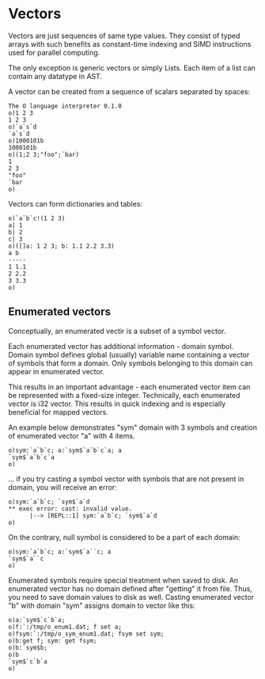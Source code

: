 # Vectors

Vectors are just sequences of same type values. They consist of typed arrays with such benefits as constant-time indexing and SIMD instructions used for parallel computing.

The only exception is generic vectors or simply Lists. Each item of a list can contain any datatype in AST.

A vector can be created from a sequence of scalars separated by spaces:

```o
The O language interpreter 0.1.0
o)1 2 3
1 2 3
o)`a`s`d
`a`s`d
o)1000101b
1000101b
o)(1;2 3;"foo";`bar)
1
2 3
"foo"
`bar
o)
```

Vectors can form dictionaries and tables:

```o
o)`a`b`c!(1 2 3)
a| 1
b| 2
c| 3
o)([]a: 1 2 3; b: 1.1 2.2 3.3)
a b
-----
1 1.1
2 2.2
3 3.3
o)
```

## Enumerated vectors

Conceptually, an enumerated vectir is a subset of a symbol vector.

Each enumerated vector has additional information - domain symbol. Domain symbol defines global (usually) variable name containing a vector of symbols that form a domain. Only symbols belonging to this domain can appear in enumerated vector.

This results in an important advantage - each enumerated vector item can be represented with a fixed-size integer. Technically, each enumerated vector is i32 vector. This results in quick indexing and is especially beneficial for mapped vectors.

An example below demonstrates "sym" domain with 3 symbols and creation of enumerated vector "a" with 4 items.

```o
o)sym:`a`b`c; a:`sym$`a`b`c`a; a
`sym$`a`b`c`a
o)
```

... if you try casting a symbol vector with symbols that are not present in domain, you will receive an error:

```o
o)sym:`a`b`c; `sym$`a`d
** exec error: cast: invalid value.
      |--> [REPL::1] sym:`a`b`c; `sym$`a`d
o)
```

On the contrary, null symbol is considered to be a part of each domain:

```o
o)sym:`a`b`c; a:`sym$`a``c; a
`sym$`a``c
o)
```

Enumerated symbols require special treatment when saved to disk. An enumerated vector has no domain defined after "getting" it from file. Thus, you need to save domain values to disk as well. Casting enumerated vector "b" with domain "sym" assigns domain to vector like this:

```o
o)a:`sym$`c`b`a;
o)f:`:/tmp/o_enum1.dat; f set a;
o)fsym:`:/tmp/o_sym_enum1.dat; fsym set sym;
o)b:get f; sym: get fsym;
o)b:`sym$b;
o)b
`sym$`c`b`a
o)
```
